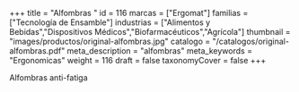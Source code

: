 +++
title = "Alfombras "
id = 116
marcas = ["Ergomat"]
familias = ["Tecnología de Ensamble"]
industrias = ["Alimentos y Bebidas","Dispositivos Médicos","Biofarmacéuticos","Agrícola"]
thumbnail = "images/productos/original-alfombras.jpg"
catalogo = "/catalogos/original-alfombras.pdf"
meta_description = "alfombras"
meta_keywords = "Ergonomicas"
weight = 116
draft = false
taxonomyCover = false
+++
<p>Alfombras anti-fatiga </p>